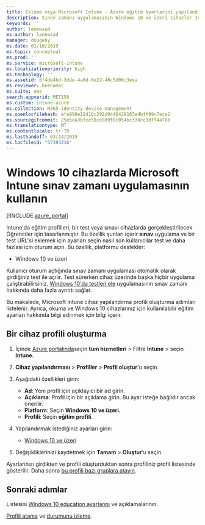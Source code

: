 ```yaml
---
title: Ekleme veya Microsoft Intune - Azure eğitim ayarlarını yapılandırma | Microsoft Docs
description: Sınav zamanı uygulamasının Windows 10 ve üzeri cihazlar Intune cihaz yapılandırma profili kullanın. Eğitim settiings kullanarak bir yapılandırma profili oluşturma ve test uygulama URL'sini girin, sonra da nasıl kullanıcı oturum açma, test sırasında ekran izleme ve izin ver veya test sırasında metin önerilerine önlemek seçin.
keywords: ''
author: lenewsad
ms.author: lanewsad
manager: dougeby
ms.date: 01/10/2019
ms.topic: conceptual
ms.prod: ''
ms.service: microsoft-intune
ms.localizationpriority: high
ms.technology: ''
ms.assetid: 6f4de4bd-3dde-4a8d-8e22-46c5d06c3eea
ms.reviewer: heenamac
ms.suite: ems
search.appverid: MET150
ms.custom: intune-azure
ms.collection: M365-identity-device-management
ms.openlocfilehash: efa990e12416c292d9446428165e4bff99c7eca2
ms.sourcegitcommit: 25e6aa3bfce58ce8d9f8c054bc338cc3dff4a78b
ms.translationtype: MT
ms.contentlocale: tr-TR
ms.lasthandoff: 03/14/2019
ms.locfileid: "57393216"
---
```

# <a name="use-the-take-a-test-app-on-windows-10-devices-in-microsoft-intune"></a>Windows 10 cihazlarda Microsoft Intune sınav zamanı uygulamasının kullanın

[!INCLUDE [azure_portal](./includes/azure_portal.md)]

Intune'da eğitim profilleri, bir test veya sınavı cihazlarda gerçekleştirilecek Öğrenciler için tasarlanmıştır. Bu özellik şunları içerir **sınav** uygulama ve bir test URL'si eklemek için ayarları seçin nasıl son kullanıcılar test ve daha fazlası için oturum açın. Bu özellik, platformu destekler:

- Windows 10 ve üzeri

Kullanıcı oturum açtığında sınav zamanı uygulaması otomatik olarak girdiğiniz test ile açılır. Test sürerken cihaz üzerinde başka hiçbir uygulama çalıştırabilirsiniz. [Windows 10'da testleri ele](https://docs.microsoft.com/education/windows/take-tests-in-windows-10) uygulamasının sınav zamanı hakkında daha fazla ayrıntı sağlar.

Bu makalede, Microsoft Intune cihaz yapılandırma profili oluşturma adımları listelenir. Ayrıca, okuma ve Windows 10 cihazlarınız için kullanılabilir eğitim ayarları hakkında bilgi edinmek için bilgi içerir.

## <a name="create-a-device-profile"></a>Bir cihaz profili oluşturma

1. İçinde [Azure portalında](https://portal.azure.com)seçin **tüm hizmetleri** > Filtre **Intune** > seçin **Intune**.
2. **Cihaz yapılandırması** > **Profiller** > **Profil oluştur**'u seçin.
3. Aşağıdaki özellikleri girin:

    - **Ad**: Yeni profil için açıklayıcı bir ad girin.
    - **Açıklama**: Profil için bir açıklama girin. Bu ayar isteğe bağlıdır ancak önerilir.
    - **Platform**: Seçin **Windows 10 ve üzeri**.
    - **Profili**: Seçin **eğitim profili**.

4. Yapılandırmak istediğiniz ayarları girin:

    - [Windows 10 ve üzeri](education-settings-windows.md)

5. Değişikliklerinizi kaydetmek için **Tamam** > **Oluştur**’u seçin.

Ayarlarınızı girdikten ve profili oluşturduktan sonra profiliniz profil listesinde gösterilir. Daha sonra [bu profili bazı gruplara atayın](device-profile-assign.md).

## <a name="next-steps"></a>Sonraki adımlar

Listesini [Windows 10 education ayarlarını](education-settings-windows.md) ve açıklamalarının.

[Profili atama](device-profile-assign.md) ve [durumunu izleme](device-profile-monitor.md).
